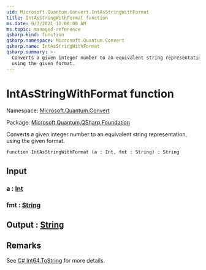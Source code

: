 ```yaml
---
uid: Microsoft.Quantum.Convert.IntAsStringWithFormat
title: IntAsStringWithFormat function
ms.date: 9/7/2021 12:00:00 AM
ms.topic: managed-reference
qsharp.kind: function
qsharp.namespace: Microsoft.Quantum.Convert
qsharp.name: IntAsStringWithFormat
qsharp.summary: >-
  Converts a given integer number to an equivalent string representation,
  using the given format.
---
```


# IntAsStringWithFormat function

Namespace: [Microsoft.Quantum.Convert](xref:Microsoft.Quantum.Convert)

Package: [Microsoft.Quantum.QSharp.Foundation](https://nuget.org/packages/Microsoft.Quantum.QSharp.Foundation)


Converts a given integer number to an equivalent string representation,using the given format.

```qsharp
function IntAsStringWithFormat (a : Int, fmt : String) : String
```


## Input

### a : [Int](xref:microsoft.quantum.qsharp.valueliterals#int-literals)




### fmt : [String](xref:microsoft.quantum.qsharp.valueliterals#string-literals)





## Output : [String](xref:microsoft.quantum.qsharp.valueliterals#string-literals)



## Remarks

See [C# Int64.ToString](https://docs.microsoft.com/dotnet/api/system.int64.tostring?view=netframework-4.7.1#System_Int64_ToString_System_String_) for more details.
